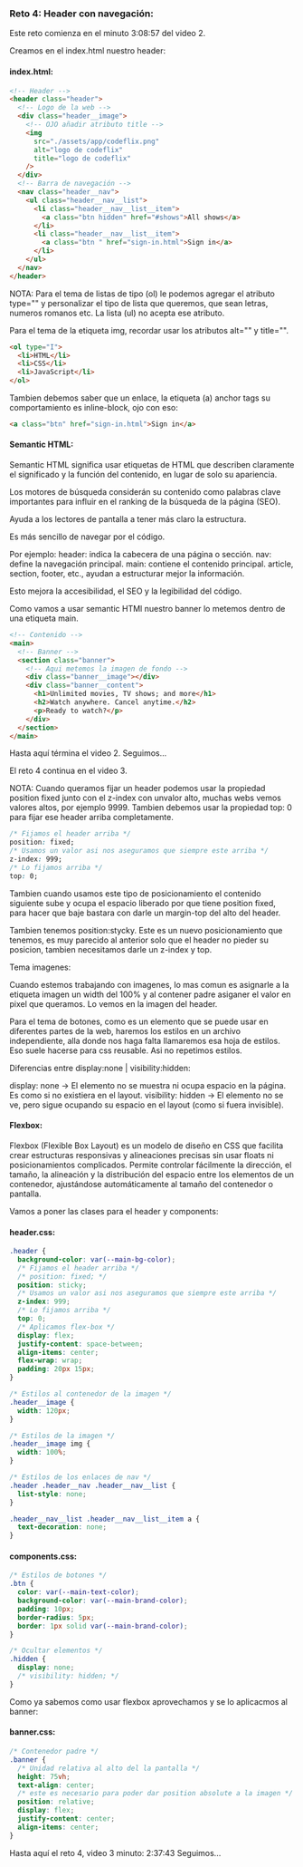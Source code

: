 ### Reto 4: Header con navegación:

Este reto comienza en el minuto 3:08:57 del video 2.

Creamos en el index.html nuestro header:

#### index.html:

```html
<!-- Header -->
<header class="header">
  <!-- Logo de la web -->
  <div class="header__image">
    <!-- OJO añadir atributo title -->
    <img
      src="./assets/app/codeflix.png"
      alt="logo de codeflix"
      title="logo de codeflix"
    />
  </div>
  <!-- Barra de navegación -->
  <nav class="header__nav">
    <ul class="header__nav__list">
      <li class="header__nav__list__item">
        <a class="btn hidden" href="#shows">All shows</a>
      </li>
      <li class="header__nav__list__item">
        <a class="btn " href="sign-in.html">Sign in</a>
      </li>
    </ul>
  </nav>
</header>
```

NOTA:
Para el tema de listas de tipo (ol) le podemos agregar el atributo type="" y personalizar el tipo de lista que queremos, que sean letras, numeros romanos etc. La lista (ul) no acepta ese atributo.

Para el tema de la etiqueta img, recordar usar los atributos alt="" y title="".

```html
<ol type="I">
  <li>HTML</li>
  <li>CSS</li>
  <li>JavaScript</li>
</ol>
```

Tambien debemos saber que un enlace, la etiqueta (a) anchor tags su comportamiento es inline-block, ojo con eso:

```html
<a class="btn" href="sign-in.html">Sign in</a>
```

#### Semantic HTML:

Semantic HTML significa usar etiquetas de HTML que describen claramente el significado y la función del contenido, en lugar de solo su apariencia.

Los motores de búsqueda considerán su contenido como palabras clave importantes para influir en el ranking de la búsqueda de la página (SEO).

Ayuda a los lectores de pantalla a tener más claro la estructura.

Es más sencillo de navegar por el código.

Por ejemplo:
header: indica la cabecera de una página o sección.
nav: define la navegación principal.
main: contiene el contenido principal.
article, section, footer, etc., ayudan a estructurar mejor la información.

Esto mejora la accesibilidad, el SEO y la legibilidad del código.

Como vamos a usar semantic HTMl nuestro banner lo metemos dentro de una etiqueta main.

```html
<!-- Contenido -->
<main>
  <!-- Banner -->
  <section class="banner">
    <!-- Aqui metemos la imagen de fondo -->
    <div class="banner__image"></div>
    <div class="banner__content">
      <h1>Unlimited movies, TV shows; and more</h1>
      <h2>Watch anywhere. Cancel anytime.</h2>
      <p>Ready to watch?</p>
    </div>
  </section>
</main>
```

Hasta aquí términa el video 2. Seguimos...

El reto 4 continua en el video 3.

NOTA:
Cuando queramos fijar un header podemos usar la propiedad position fixed junto con el z-index con unvalor alto, muchas webs vemos valores altos, por ejemplo 9999. Tambien debemos usar la propiedad top: 0 para fijar ese header arriba completamente.

```css
/* Fijamos el header arriba */
position: fixed;
/* Usamos un valor asi nos aseguramos que siempre este arriba */
z-index: 999;
/* Lo fijamos arriba */
top: 0;
```

Tambien cuando usamos este tipo de posicionamiento el contenido siguiente sube y ocupa el espacio liberado por que tiene position fixed, para hacer que baje bastara con darle un margin-top del alto del header.

Tambien tenemos position:stycky. Este es un nuevo posicionamiento que tenemos, es muy parecido al anterior solo que el header no pieder su posicion, tambien necesitamos darle un z-index y top.

Tema imagenes:

Cuando estemos trabajando con imagenes, lo mas comun es asignarle a la etiqueta imagen un width del 100% y al contener padre asiganer el valor en pixel que queramos. Lo vemos en la imagen del header.

Para el tema de botones, como es un elemento que se puede usar en diferentes partes de la web, haremos los estilos en un archivo independiente, alla donde nos haga falta llamaremos esa hoja de estilos. Eso suele hacerse para css reusable. Asi no repetimos estilos.

Diferencias entre display:none | visibility:hidden:

display: none → El elemento no se muestra ni ocupa espacio en la página. Es como si no existiera en el layout.
visibility: hidden → El elemento no se ve, pero sigue ocupando su espacio en el layout (como si fuera invisible).

#### Flexbox:

Flexbox (Flexible Box Layout) es un modelo de diseño en CSS que facilita crear estructuras responsivas y alineaciones precisas sin usar floats ni posicionamientos complicados. Permite controlar fácilmente la dirección, el tamaño, la alineación y la distribución del espacio entre los elementos de un contenedor, ajustándose automáticamente al tamaño del contenedor o pantalla.

Vamos a poner las clases para el header y components:

#### header.css:

```css
.header {
  background-color: var(--main-bg-color);
  /* Fijamos el header arriba */
  /* position: fixed; */
  position: sticky;
  /* Usamos un valor asi nos aseguramos que siempre este arriba */
  z-index: 999;
  /* Lo fijamos arriba */
  top: 0;
  /* Aplicamos flex-box */
  display: flex;
  justify-content: space-between;
  align-items: center;
  flex-wrap: wrap;
  padding: 20px 15px;
}

/* Estilos al contenedor de la imagen */
.header__image {
  width: 120px;
}

/* Estilos de la imagen */
.header__image img {
  width: 100%;
}

/* Estilos de los enlaces de nav */
.header .header__nav .header__nav__list {
  list-style: none;
}

.header__nav__list .header__nav__list__item a {
  text-decoration: none;
}
```

#### components.css:

```css
/* Estilos de botones */
.btn {
  color: var(--main-text-color);
  background-color: var(--main-brand-color);
  padding: 10px;
  border-radius: 5px;
  border: 1px solid var(--main-brand-color);
}

/* Ocultar elementos */
.hidden {
  display: none;
  /* visibility: hidden; */
}
```

Como ya sabemos como usar flexbox aprovechamos y se lo aplicacmos al banner:

#### banner.css:

```css
/* Contenedor padre */
.banner {
  /* Unidad relativa al alto del la pantalla */
  height: 75vh;
  text-align: center;
  /* este es necesario para poder dar position absolute a la imagen */
  position: relative;
  display: flex;
  justify-content: center;
  align-items: center;
}
```

Hasta aquí el reto 4, video 3 minuto: 2:37:43 Seguimos...

